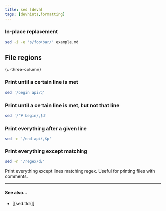 ```yaml
---
title: sed [devh]
tags: [devhints,formatting]
---
```


### In-place replacement
```sh
sed -i -e 's/foo/bar/' example.md
```

## File regions
{:.-three-column}

### Print until a certain line is met
```sh
sed '/begin api/q'
```

### Print until a certain line is met, but not that line
```sh
sed '/^# begin/,$d'
```

### Print everything after a given line
```sh
sed -n '/end api/,$p'
```

### Print everything except matching
```sh
sed -n '/regex/d;'
```
Print everything except lines matching regex. Useful for printing files with comments.

___


#### **See also...**

* [[sed.tldr]]
